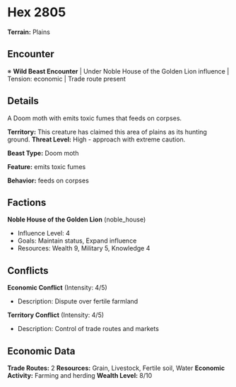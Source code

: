 # Hex 2805

**Terrain:** Plains

## Encounter
※ **Wild Beast Encounter** | Under Noble House of the Golden Lion influence | Tension: economic | Trade route present

## Details
A Doom moth with emits toxic fumes that feeds on corpses.

**Territory:** This creature has claimed this area of plains as its hunting ground.
**Threat Level:** High - approach with extreme caution.

**Beast Type:** Doom moth

**Feature:** emits toxic fumes

**Behavior:** feeds on corpses

## Factions
**Noble House of the Golden Lion** (noble_house)
- Influence Level: 4
- Goals: Maintain status, Expand influence
- Resources: Wealth 9, Military 5, Knowledge 4

## Conflicts
**Economic Conflict** (Intensity: 4/5)
- Description: Dispute over fertile farmland

**Territory Conflict** (Intensity: 4/5)
- Description: Control of trade routes and markets

## Economic Data
**Trade Routes:** 2
**Resources:** Grain, Livestock, Fertile soil, Water
**Economic Activity:** Farming and herding
**Wealth Level:** 8/10
